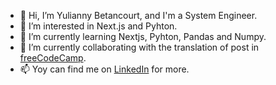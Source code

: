 - 👋 Hi, I’m Yulianny Betancourt, and I'm a System Engineer.
- 👀 I’m interested in Next.js and Pyhton.
- 🌱 I’m currently learning Nextjs, Pyhton, Pandas and Numpy.
- 💞️ I’m currently collaborating with the translation of post in [freeCodeCamp](https://www.freecodecamp.org/).
- 📫 Yoy can find me on [LinkedIn](https://www.linkedin.com/in/yulianny-betancourt/) for more.

<!---
yuliannydev/yuliannydev is a ✨ special ✨ repository because its `README.md` (this file) appears on your GitHub profile.
You can click the Preview link to take a look at your changes.
--->
